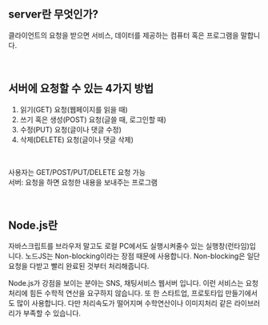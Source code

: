 ## server란 무엇인가?

클라이언트의 요청을 받으면 서비스, 데이터를 제공하는 컴퓨터 혹은 프로그램을 말합니다.

<br >

## 서버에 요청할 수 있는 4가지 방법

1. 읽기(GET) 요청(웹페이지를 읽을 때)
2. 쓰기 혹은 생성(POST) 요청(글쓸 때, 로그인할 때)
3. 수정(PUT) 요청(글이나 댓글 수정)
4. 삭제(DELETE) 요청(글이나 댓글 삭제)

<br />

사용자는 GET/POST/PUT/DELETE 요청 가능  
서버: 요청을 하면 요청한 내용을 보내주는 프로그램  

<br />

## Node.js란

자바스크립트를 브라우저 말고도 로컬 PC에서도 실행시켜줄수 있는 실행창(런타임)입니다. 노드JS는 Non-blocking이라는 장점 때문에 사용합니다. Non-blocking은 일단 요청을 다받고 빨리 완료된 것부터 처리해줍니다.  

Node.js가 강점을 보이는 분야는 SNS, 채팅서비스 웹서버 입니다. 이런 서비스는 요청처리에 힘든 수학적 연산을 요구하지 않습니다. 또 한 스타트업, 프로토타입 만들기에서도 많이 사용합니다. 다만 처리속도가 떨어지며 수학연산이나 이미지처리 같은 라이브러리가 부족할 수 있습니다.